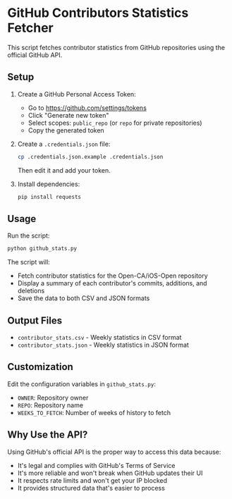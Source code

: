 # GitHub Contributors Statistics Fetcher

This script fetches contributor statistics from GitHub repositories using the official GitHub API.

## Setup

1. Create a GitHub Personal Access Token:
   - Go to https://github.com/settings/tokens
   - Click "Generate new token" 
   - Select scopes: `public_repo` (or `repo` for private repositories)
   - Copy the generated token

2. Create a `.credentials.json` file:
   ```bash
   cp .credentials.json.example .credentials.json
   ```
   Then edit it and add your token.

3. Install dependencies:
   ```bash
   pip install requests
   ```

## Usage

Run the script:
```bash
python github_stats.py
```

The script will:
- Fetch contributor statistics for the Open-CA/iOS-Open repository
- Display a summary of each contributor's commits, additions, and deletions
- Save the data to both CSV and JSON formats

## Output Files

- `contributor_stats.csv` - Weekly statistics in CSV format
- `contributor_stats.json` - Weekly statistics in JSON format

## Customization

Edit the configuration variables in `github_stats.py`:
- `OWNER`: Repository owner
- `REPO`: Repository name  
- `WEEKS_TO_FETCH`: Number of weeks of history to fetch

## Why Use the API?

Using GitHub's official API is the proper way to access this data because:
- It's legal and complies with GitHub's Terms of Service
- It's more reliable and won't break when GitHub updates their UI
- It respects rate limits and won't get your IP blocked
- It provides structured data that's easier to process